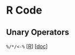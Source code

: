 R Code
======

Unary Operators
---------------

`%/*/<-%`
\[[R](../../WORM/0/PC.SF.AS.SF.LT.HY.PC.R)\]
\[[doc](./PC.SF.AS.SF.LT.HY.PC.md)\]
